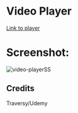 <h1> Video Player </h1>

<a href="https://mbenson025.github.io/video-player/">Link to player</a>

# Screenshot:

![video-playerSS](https://user-images.githubusercontent.com/35643709/164996272-35f79fd6-88c5-4033-aae4-2ece448bd601.JPG)

## Credits

Traversy/Udemy
